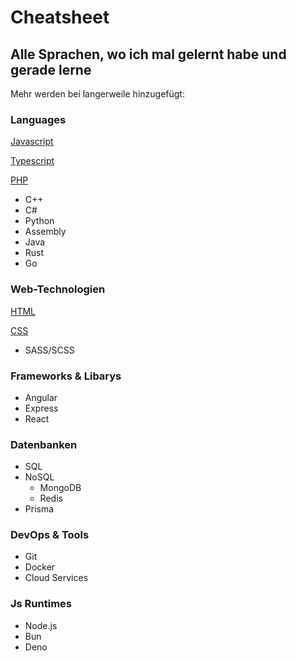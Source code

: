 # Cheatsheet

## Alle Sprachen, wo ich mal gelernt habe und gerade lerne

Mehr werden bei langerweile hinzugefügt:

### Languages

[Javascript](/languages/javascript.md)

[Typescript](/languages/typescript.md)

[PHP](/languages/php.md)

- C++
- C#
- Python
- Assembly
- Java
- Rust
- Go

### Web-Technologien

[HTML](/web-technologien/html.md)

[CSS](/web-technologien/css.md)

- SASS/SCSS

### Frameworks & Libarys

- Angular
- Express
- React

### Datenbanken

- SQL
- NoSQL
    - MongoDB
    - Redis
- Prisma

### DevOps & Tools

- Git
- Docker
- Cloud Services

### Js Runtimes

- Node.js
- Bun
- Deno